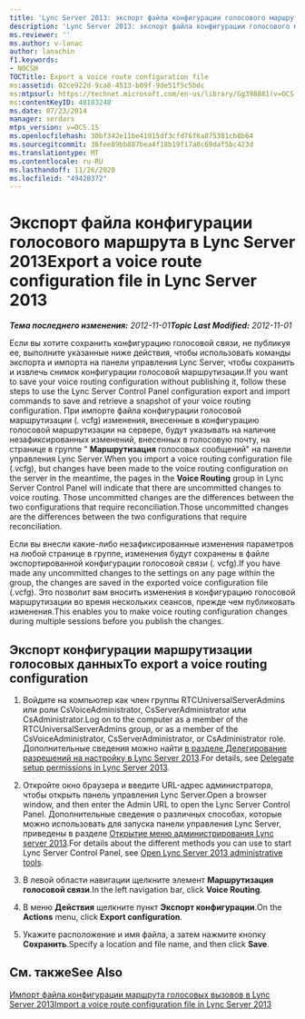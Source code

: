 ```yaml
---
title: 'Lync Server 2013: экспорт файла конфигурации голосового маршрута'
description: 'Lync Server 2013: экспорт файла конфигурации голосового маршрута.'
ms.reviewer: ''
ms.author: v-lanac
author: lanachin
f1.keywords:
- NOCSH
TOCTitle: Export a voice route configuration file
ms:assetid: 02ce922d-9ca8-4513-b09f-9de51f5c5bdc
ms:mtpsurl: https://technet.microsoft.com/en-us/library/Gg398081(v=OCS.15)
ms:contentKeyID: 48183248
ms.date: 07/23/2014
manager: serdars
mtps_version: v=OCS.15
ms.openlocfilehash: 30bf342e11be41015df3cfd76f6a875381cb8b64
ms.sourcegitcommit: 36fee89bb887bea4f18b19f17a8c69daf5bc423d
ms.translationtype: MT
ms.contentlocale: ru-RU
ms.lasthandoff: 11/26/2020
ms.locfileid: "49428372"
---
```

# <a name="export-a-voice-route-configuration-file-in-lync-server-2013"></a><span data-ttu-id="de131-103">Экспорт файла конфигурации голосового маршрута в Lync Server 2013</span><span class="sxs-lookup"><span data-stu-id="de131-103">Export a voice route configuration file in Lync Server 2013</span></span>

<div data-xmlns="http://www.w3.org/1999/xhtml">

<div class="topic" data-xmlns="http://www.w3.org/1999/xhtml" data-msxsl="urn:schemas-microsoft-com:xslt" data-cs="https://msdn.microsoft.com/">

<div data-asp="https://msdn2.microsoft.com/asp">



</div>

<div id="mainSection">

<div id="mainBody"><span data-ttu-id="de131-104">

<span> </span></span><span class="sxs-lookup"><span data-stu-id="de131-104">

<span> </span></span></span>

<span data-ttu-id="de131-105">_**Тема последнего изменения:** 2012-11-01_</span><span class="sxs-lookup"><span data-stu-id="de131-105">_**Topic Last Modified:** 2012-11-01_</span></span>

<span data-ttu-id="de131-106">Если вы хотите сохранить конфигурацию голосовой связи, не публикуя ее, выполните указанные ниже действия, чтобы использовать команды экспорта и импорта на панели управления Lync Server, чтобы сохранить и извлечь снимок конфигурации голосовой маршрутизации.</span><span class="sxs-lookup"><span data-stu-id="de131-106">If you want to save your voice routing configuration without publishing it, follow these steps to use the Lync Server Control Panel configuration export and import commands to save and retrieve a snapshot of your voice routing configuration.</span></span> <span data-ttu-id="de131-107">При импорте файла конфигурации голосовой маршрутизации (. vcfg) изменения, внесенные в конфигурацию голосовой маршрутизации на сервере, будут указывать на наличие незафиксированных изменений, внесенных в голосовую почту, на странице в группе " **Маршрутизация** голосовых сообщений" на панели управления Lync Server.</span><span class="sxs-lookup"><span data-stu-id="de131-107">When you import a voice routing configuration file (.vcfg), but changes have been made to the voice routing configuration on the server in the meantime, the pages in the **Voice Routing** group in Lync Server Control Panel will indicate that there are uncommitted changes to voice routing.</span></span> <span data-ttu-id="de131-108">Those uncommitted changes are the differences between the two configurations that require reconciliation.</span><span class="sxs-lookup"><span data-stu-id="de131-108">Those uncommitted changes are the differences between the two configurations that require reconciliation.</span></span>

<span data-ttu-id="de131-109">Если вы внесли какие-либо незафиксированные изменения параметров на любой странице в группе, изменения будут сохранены в файле экспортированной конфигурации голосовой связи (. vcfg).</span><span class="sxs-lookup"><span data-stu-id="de131-109">If you have made any uncommitted changes to the settings on any page within the group, the changes are saved in the exported voice configuration file (.vcfg).</span></span> <span data-ttu-id="de131-110">Это позволит вам вносить изменения в конфигурацию голосовой маршрутизации во время нескольких сеансов, прежде чем публиковать изменения.</span><span class="sxs-lookup"><span data-stu-id="de131-110">This enables you to make voice routing configuration changes during multiple sessions before you publish the changes.</span></span>

<div>

## <a name="to-export-a-voice-routing-configuration"></a><span data-ttu-id="de131-111">Экспорт конфигурации маршрутизации голосовых данных</span><span class="sxs-lookup"><span data-stu-id="de131-111">To export a voice routing configuration</span></span>

1.  <span data-ttu-id="de131-112">Войдите на компьютер как член группы RTCUniversalServerAdmins или роли CsVoiceAdministrator, CsServerAdministrator или CsAdministrator.</span><span class="sxs-lookup"><span data-stu-id="de131-112">Log on to the computer as a member of the RTCUniversalServerAdmins group, or as a member of the CsVoiceAdministrator, CsServerAdministrator, or CsAdministrator role.</span></span> <span data-ttu-id="de131-113">Дополнительные сведения можно найти [в разделе Делегирование разрешений на настройку в Lync Server 2013](lync-server-2013-delegate-setup-permissions.md).</span><span class="sxs-lookup"><span data-stu-id="de131-113">For details, see [Delegate setup permissions in Lync Server 2013](lync-server-2013-delegate-setup-permissions.md).</span></span>

2.  <span data-ttu-id="de131-114">Откройте окно браузера и введите URL-адрес администратора, чтобы открыть панель управления Lync Server.</span><span class="sxs-lookup"><span data-stu-id="de131-114">Open a browser window, and then enter the Admin URL to open the Lync Server Control Panel.</span></span> <span data-ttu-id="de131-115">Дополнительные сведения о различных способах, которые можно использовать для запуска панели управления Lync Server, приведены в разделе [Открытие меню администрирования Lync server 2013](lync-server-2013-open-lync-server-administrative-tools.md).</span><span class="sxs-lookup"><span data-stu-id="de131-115">For details about the different methods you can use to start Lync Server Control Panel, see [Open Lync Server 2013 administrative tools](lync-server-2013-open-lync-server-administrative-tools.md).</span></span>

3.  <span data-ttu-id="de131-116">В левой области навигации щелкните элемент **Маршрутизация голосовой связи**.</span><span class="sxs-lookup"><span data-stu-id="de131-116">In the left navigation bar, click **Voice Routing**.</span></span>

4.  <span data-ttu-id="de131-117">В меню **Действия** щелкните пункт **Экспорт конфигурации**.</span><span class="sxs-lookup"><span data-stu-id="de131-117">On the **Actions** menu, click **Export configuration**.</span></span>

5.  <span data-ttu-id="de131-118">Укажите расположение и имя файла, а затем нажмите кнопку **Сохранить**.</span><span class="sxs-lookup"><span data-stu-id="de131-118">Specify a location and file name, and then click **Save**.</span></span>

</div>

<div>

## <a name="see-also"></a><span data-ttu-id="de131-119">См. также</span><span class="sxs-lookup"><span data-stu-id="de131-119">See Also</span></span>


[<span data-ttu-id="de131-120">Импорт файла конфигурации маршрута голосовых вызовов в Lync Server 2013</span><span class="sxs-lookup"><span data-stu-id="de131-120">Import a voice route configuration file in Lync Server 2013</span></span>](lync-server-2013-import-a-voice-route-configuration-file.md)  
  

<span data-ttu-id="de131-121"></div>

</div>

<span> </span>

</div>

</div>

</span><span class="sxs-lookup"><span data-stu-id="de131-121"></div>

</div>

<span> </span>

</div>

</div>

</span></span></div>

